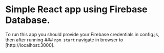 # Simple React app using Firebase Database. 
To run this app you should provide your Firebase credentials in config.js, then after running ### `npm start` navigate in browser to [http://localhost:3000].